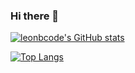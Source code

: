 ### Hi there 👋

[![leonbcode's GitHub stats](https://github-readme-stats.vercel.app/api?username=Yanndroid&theme=great-gatsby)](https://github.com/anuraghazra/github-readme-stats)

[![Top Langs](https://github-readme-stats.vercel.app/api/top-langs/?username=Yanndroid&theme=dark)](https://github.com/anuraghazra/github-readme-stats)

